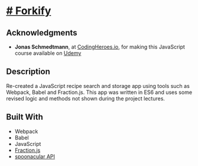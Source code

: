 # [# Forkify](https://sahilchouksey.github.io/forkify)

## Acknowledgments

- **Jonas Schmedtmann**, at [CodingHeroes.io](http://codingheroes.io/index.html), for making this JavaScript course available on [Udemy](https://www.udemy.com/the-complete-javascript-course)

## Description

Re-created a JavaScript recipe search and storage app using tools such as Webpack, Babel and Fraction.js. This app was written in ES6 and uses some revised logic and methods not shown during the project lectures.

## Built With

- Webpack
- Babel
- JavaScript
- [Fraction.js](https://github.com/infusion/Fraction.js)
- [spoonacular API](https://spoonacular.com/food-api)
